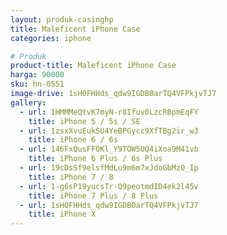 ```yaml
---
layout: produk-casinghp
title: Maleficent iPhone Case
categories: iphone

# Produk
product-title: Maleficent iPhone Case
harga: 90000
sku: hn-0551
image-drive: 1sHOFHHds_qdw9IGDB0arTQ4VFPkjvTJ7
gallery:
  - url: 1HMMMeQtvK7myN-r8Ifuv0LzcRBpmEqFY
    title: iPhone 5 / 5s / SE
  - url: 1zsxXvuEukSU4YeBPGycc9XfTBg2ir_w3
    title: iPhone 6 / 6s
  - url: 146FxQusFFOKl_Y9TOW5UQ4iXoa9M41vb
    title: iPhone 6 Plus / 6s Plus
  - url: 19cDsSf9elsfMdLu9m6m7xJdoGbMzO_Ip
    title: iPhone 7 / 8
  - url: 1-g6sP19yucsTr-Q9peotmdID4ek2l45v
    title: iPhone 7 Plus / 8 Plus
  - url: 1sHOFHHds_qdw9IGDB0arTQ4VFPkjvTJ7
    title: iPhone X
---
```

